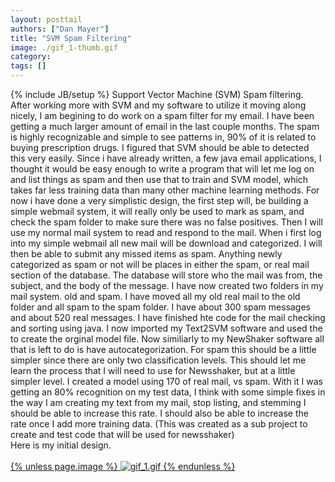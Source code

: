 ```yaml
---
layout: posttail
authors: ["Dan Mayer"]
title: "SVM Spam Filtering"
image: ./gif_1-thumb.gif
category:
tags: []
---
```

{% include JB/setup %}
Support Vector Machine (SVM) Spam filtering. After working more with SVM and my software to utilize it moving along nicely, I am begining to do work on a spam filter for my email. I have been getting a much larger amount of email in the last couple months.  The spam is highly recognizable and simple to see patterns in, 90% of it is related to buying prescription drugs. I figured that SVM should be able to detected this very easily. Since i have already written, a few java email applications, I thought it would be easy enough to write a program that will let me log on and list things as spam and then use that to train and SVM model, which takes far less training data than many other machine learning methods. For now i have done a very simplistic design, the first step will, be building a simple webmail system, it will really only be used to mark as spam, and check the spam folder to make sure there was no false positives. Then I will use my normal mail system to read and respond to the mail. When i first log into my simple webmail all new mail will be download and categorized. I will then be able to submit any missed items as spam. Anything newly categorized as spam or not will be places in either the spam, or real mail section of the database. The database will store who the mail was from, the subject, and the body of the message.      I have now created two folders in my mail system. old and spam. I have moved all my old real mail to the old folder and all spam to the spam folder. I have about 300 spam messages and about 520 real messages. I have finished hte code for the mail checking and sorting using java. I now imported my Text2SVM software and used the to create the orginal model file. Now similiarly to my NewShaker software all that is left to do is have autocategorization. For spam this should be a little simpler since there are only two classification levels. This should let me learn the process that I will need to use for Newsshaker, but at a little simpler level. I created a model using 170 of real mail, vs spam. With it I was getting an 80% recognition on my test data, I think with some simple fixes in the way I am creating my text from my mail, stop listing, and stemming I should be able to increase this rate. I should also be able to increase the rate once I add more training data.     (This was created as a sub project to create and test code that will be used for newsshaker)    <br />Here is my initial design.<br /><br />[{% unless page.image %}
![gif_1.gif](./gif_1-thumb.gif)
{% endunless %}](./gif_1.gif)